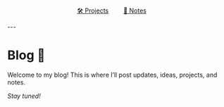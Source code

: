 <p style="text-align: center;">
  <a href="projects.html" style="margin-right: 30px;">🛠️ Projects</a>
  <a href="notes.html" style="margin-right: 30px;">📔  Notes</a>
</p>
---

# Blog 📝

Welcome to my blog! This is where I’ll post updates, ideas, projects, and notes.

*Stay tuned!*
